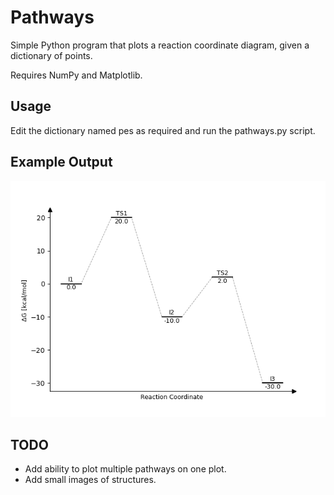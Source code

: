 # Pathways

Simple Python program that plots a reaction coordinate diagram, given a dictionary of points.

Requires NumPy and Matplotlib.

## Usage

Edit the dictionary named pes as required and run the pathways.py script.

## Example Output

![example](example.png)

## TODO

- Add ability to plot multiple pathways on one plot.
- Add small images of structures.